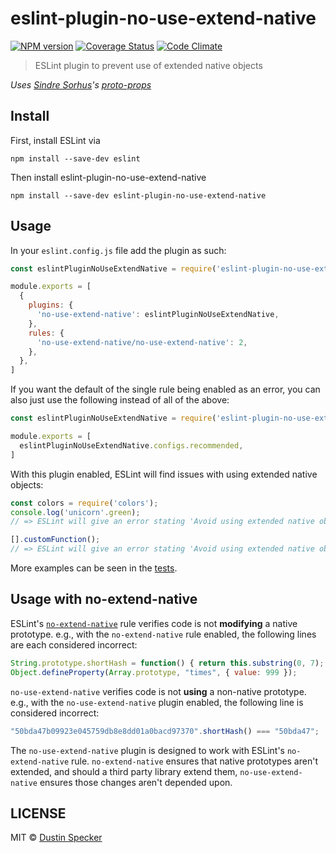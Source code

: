 # eslint-plugin-no-use-extend-native
[![NPM version](https://badge.fury.io/js/eslint-plugin-no-use-extend-native.svg)](https://badge.fury.io/js/eslint-plugin-no-use-extend-native)
[![Coverage Status](https://coveralls.io/repos/github/dustinspecker/eslint-plugin-no-use-extend-native/badge.svg?branch=main)](https://coveralls.io/github/dustinspecker/eslint-plugin-no-use-extend-native?branch=main)
[![Code Climate](https://codeclimate.com/github/dustinspecker/eslint-plugin-no-use-extend-native/badges/gpa.svg)](https://codeclimate.com/github/dustinspecker/eslint-plugin-no-use-extend-native)

> ESLint plugin to prevent use of extended native objects

*Uses [Sindre Sorhus](https://github.com/sindresorhus)'s [proto-props](https://github.com/sindresorhus/proto-props)*

## Install
First, install ESLint via
```
npm install --save-dev eslint
```

Then install eslint-plugin-no-use-extend-native
```
npm install --save-dev eslint-plugin-no-use-extend-native
```

## Usage
In your `eslint.config.js` file add the plugin as such:

```javascript
const eslintPluginNoUseExtendNative = require('eslint-plugin-no-use-extend-native')

module.exports = [
  {
    plugins: {
      'no-use-extend-native': eslintPluginNoUseExtendNative,
    },
    rules: {
      'no-use-extend-native/no-use-extend-native': 2,
    },
  },
]
```

If you want the default of the single rule being enabled as an error, you can also just use the following instead of
all of the above:

```javascript
const eslintPluginNoUseExtendNative = require('eslint-plugin-no-use-extend-native')

module.exports = [
  eslintPluginNoUseExtendNative.configs.recommended,
]
```

With this plugin enabled, ESLint will find issues with using extended native objects:
```javascript
const colors = require('colors');
console.log('unicorn'.green);
// => ESLint will give an error stating 'Avoid using extended native objects'

[].customFunction();
// => ESLint will give an error stating 'Avoid using extended native objects'
```

More examples can be seen in the [tests](https://github.com/dustinspecker/eslint-plugin-no-use-extend-native/blob/master/test/test.js).


## Usage with no-extend-native

ESLint's [`no-extend-native`][no-extend-native] rule verifies code is not **modifying** a native prototype. e.g., with the `no-extend-native` rule enabled, the following lines are each considered incorrect:
```javascript
String.prototype.shortHash = function() { return this.substring(0, 7); };
Object.defineProperty(Array.prototype, "times", { value: 999 });
```

`no-use-extend-native` verifies code is not **using** a non-native prototype. e.g., with the `no-use-extend-native` plugin enabled, the following line is considered incorrect:
```javascript
"50bda47b09923e045759db8e8dd01a0bacd97370".shortHash() === "50bda47";
```

The `no-use-extend-native` plugin is designed to work with ESLint's `no-extend-native` rule. `no-extend-native` ensures that native prototypes aren't extended, and should a third party library extend them, `no-use-extend-native` ensures those changes aren't depended upon.

[no-extend-native]: http://eslint.org/docs/rules/no-extend-native


## LICENSE
MIT © [Dustin Specker](https://github.com/dustinspecker)
